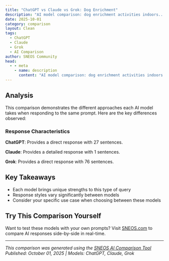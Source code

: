 ```yaml
---
title: "ChatGPT vs Claude vs Grok: Dog Enrichment"
description: "AI model comparison: dog enrichment activities indoors..."
date: 2025-10-01
category: comparison
layout: Clean
tags:
  - ChatGPT
  - Claude
  - Grok
  - AI Comparison
author: SNEOS Community
head:
  - - meta
    - name: description
      content: "AI model comparison: dog enrichment activities indoors..."
---
```


<ChatComparison
  title="ChatGPT vs Claude vs Grok: Dog Enrichment"
  prompt="dog enrichment activities indoors"
  :responses='{
    "ChatGPT": "Here are some fun and engaging indoor enrichment activities for your dog:\n\n1. **Interactive Puzzle Toys**  \n   Use puzzle feeders or treat-dispensing toys that require your dog to figure out how to get the treats. These stimulate their mind and provide rewards.\n\n2. **Hide and Seek**  \n   Hide somewhere in your home and call your dog to find you. This encourages problem-solving and reinforces your bond.\n\n3. **Training Sessions**  \n   Teach new tricks or practice obedience commands. Short, frequent sessions stimulate your dog mentally and strengthen communication.\n\n4. **Scent Games**  \n   Hide treats around a room and encourage your dog to sniff them out. This taps into their natural scenting abilities.\n\n5. **DIY Obstacle Course**  \n   Set up a mini agility course using household items like chairs, cushions, and boxes. Teach your dog to jump over, crawl under, or weave through obstacles.\n\n6. **Interactive Play with Toys**  \n   Play tug-of-war or fetch in a hallway or open room using soft toys.\n\n7. **Frozen Treats or Kongs**  \n   Stuff a Kong with peanut butter, yogurt, or treats and freeze it. This keeps your dog busy and mentally engaged.\n\n8. **Rotate Toys**  \n   Keep a variety of toys and rotate them to maintain interest and novelty.\n\n9. **Massage and Grooming**  \n   Some dogs enjoy gentle massages or brushing, which can be mentally calming.\n\n10. **Watch Dog TV or Videos**  \n    Some dogs enjoy watching videos designed for dogs, featuring nature scenes or animals.\n\nRemember to supervise your dog during enrichment activities and tailor the difficulty level to their age and skill.",
    "Claude": "Here are some great indoor enrichment activities to keep your dog mentally and physically stimulated:\n\n## Mental Stimulation\n- **Puzzle toys and treat-dispensing toys** - Hide treats inside for problem-solving\n- **Snuffle mats** - Scatter treats for natural foraging behavior\n- **Hide and seek** - Hide treats or toys around the house\n- **Training sessions** - Teach new tricks or practice existing commands\n- **Interactive feeding** - Use puzzle feeders instead of regular bowls\n\n## Physical Activities\n- **Indoor fetch** - Use soft balls or toys in a long hallway\n- **Tug of war** - Great for building strength and bonding\n- **Stair climbing** - Supervised trips up/down stairs (if safe for your dog)\n- **Dance/movement games** - Encourage jumping, spinning, or weaving\n- **Obstacle course** - Create paths using pillows, chairs, or household items\n\n## Sensory Enrichment\n- **Frozen treats** - Stuff and freeze Kong toys or lick mats\n- **Scent work** - Hide treats and encourage sniffing/searching\n- **New textures** - Safe items like cardboard boxes or different fabrics\n- **Window watching** - Set up a comfortable spot to observe outside\n\n## Creative Ideas\n- **DIY puzzle games** - Muffin tins with tennis balls hiding treats\n- **Bubble play** - Dog-safe bubbles for chasing\n- **Rotate toys** - Keep things fresh by switching available toys weekly\n\nThe key is variety - mix mental and physical activities based on your dog\u0027s energy level, age, and preferences!",
    "Grok": "Keeping your dog mentally and physically stimulated indoors is essential for their well-being, especially on days when outdoor activities aren\u2019t possible due to weather, time constraints, or other factors. Here are some engaging indoor enrichment activities for dogs of all ages and energy levels:\n\n### 1. Puzzle Toys and Interactive Feeders\n   - **What it is:** Toys or bowls that require your dog to solve a problem to access food or treats.\n   - **How to do it:** Fill puzzle toys, Kongs, or slow feeders with kibble, peanut butter (xylitol-free), or small treats. Start with easier puzzles and gradually increase the difficulty.\n   - **Benefits:** Engages their problem-solving skills and slows down fast eaters.\n   - **DIY Option:** Hide treats in a muffin tin and cover each slot with a tennis ball for your dog to remove.\n\n### 2. Hide-and-Seek with Treats or Toys\n   - **What it is:** A scavenger hunt for treats or favorite toys inside your home.\n   - **How to do it:** Start by hiding treats or toys in easy spots while your dog watches, then encourage them to \u201Cfind it\u201D using a command. Gradually hide items in harder spots or different rooms.\n   - **Benefits:** Stimulates their sense of smell and encourages exploration.\n   - **Tip:** Use high-value treats for extra motivation, and always supervise to ensure safety.\n\n### 3. Training Sessions\n   - **What it is:** Teaching new tricks or reinforcing basic commands like sit, stay, or spin.\n   - **How to do it:** Spend 5-10 minutes teaching a new skill using positive reinforcement (treats, praise). Keep sessions short to avoid frustration.\n   - **Benefits:** Strengthens your bond, provides mental stimulation, and builds confidence.\n   - **Ideas:** Teach \u201Ctouch\u201D (tap a target with their nose), \u201Ccrawl,\u201D or even \u201Ctidy up\u201D by putting toys in a basket.\n\n### 4. Indoor Obstacle Course\n   - **What it is:** A mini agility course using household items.\n   - **How to do it:** Set up a course with chairs to weave through, blankets to crawl under, boxes to jump over, or a broomstick balanced on low objects as a hurdle. Guide your dog through with treats or a toy.\n   - **Benefits:** Combines physical exercise with mental focus.\n   - **Safety Note:** Ensure the setup is stable and safe for your dog\u2019s size and ability.\n\n### 5. Tug-of-War\n   - **What it is:** A game of pulling using a sturdy rope or toy.\n   - **How to do it:** Use a designated tug toy and teach rules like \u201Ctake it\u201D to start and \u201Cdrop it\u201D to stop. Let your dog win sometimes to keep them motivated.\n   - **Benefits:** Burns energy and provides a fun bonding activity.\n   - **Tip:** Avoid this game with dogs prone to resource guarding unless under professional guidance.\n\n### 6. Snuffle Mat or DIY Sniffing Game\n   - **What it is:** A mat or homemade setup where treats are hidden for your dog to sniff out.\n   - **How to do it:** If you have a snuffle mat, sprinkle kibble or treats throughout. No mat? Roll treats up in a towel or scatter them in a pile of blankets for your dog to dig through.\n   - **Benefits:** Engages their natural foraging instincts and tires them out mentally.\n   - **DIY Idea:** Cut strips of fleece and tie them to a rubber mat with holes for a homemade snuffle mat.\n\n### 7. Indoor Fetch or Chase\n   - **What it is:** A modified version of fetch or a chasing game in a hallway or open space.\n   - **How to do it:** Toss a soft toy or ball down a hallway or across a room. For small spaces, roll the toy instead of throwing it. Alternatively, play a gentle chase game if your dog enjoys it.\n   - **Benefits:** Provides physical exercise in a limited space.\n   - **Safety Note:** Clear the area of hazards and avoid slippery floors to prevent injury.\n\n### 8. \u201CFind the Person\u201D Game\n   - **What it is:** A hide-and-seek game where your dog searches for you or a family member.\n   - **How to do it:** Have someone hold your dog while you hide in another room or behind furniture. Call their name or make a noise to help them find you, then reward with praise or a treat.\n   - **Benefits:** Encourages problem-solving and strengthens recall skills.\n   - **Tip:** Start easy and build up to more challenging hiding spots.\n\n### 9. Chew Toys and Long-Lasting Treats\n   - **What it is:** Providing safe items for your dog to chew on.\n   - **How to do it:** Offer a durable chew toy, frozen Kong stuffed with goodies, or a long-lasting edible chew (like a bully stick, under supervision).\n   - **Benefits:** Relieves boredom, satisfies their chewing instinct, and can be calming.\n   - **Safety Note:** Always monitor to prevent choking or ingestion of broken pieces.\n\n### 10. Mental Games Like \u201CWhich Hand?\u201D\n   - **What it is:** A guessing game to test your dog\u2019s decision-making.\n   - **How to do it:** Hide a treat in one hand, close both fists, and present them to your dog. Let them paw or sniff to choose the correct hand, then reward them if they\u2019re right.\n   - **Benefits:** Sharpens focus and provides a fun, low-effort activity.\n   - **Variation:** Use cups or small containers to hide the treat under instead of your hands.\n\n### 11. Calming Activities\n   - **What it is:** Low-energy tasks to help your dog relax while still engaging their mind.\n   - **How to do it:** Practice a \u201Cplace\u201D command where they settle on a mat, or give them a lick mat with smeared yogurt or wet food to work on slowly.\n   - **Benefits:** Helps reduce anxiety and prevents overstimulation.\n   - **Tip:** Play soft music or use a calming pheromone diffuser to enhance the relaxing vibe.\n\n### General Tips for Indoor Enrichment:\n- **Rotate Activities:** Switch up the games or toys daily to keep things fresh and prevent boredom.\n- **Know Your Dog\u2019s Limits:** Adjust the intensity and duration based on their age, breed, energy level, and physical ability.\n- **Supervise Always:** Ensure safety by watching for chewed-up toys or potential hazards during play.\n- **Timing Matters:** Use enrichment activities during times when your dog is usually restless (e.g., after meals or during bad weather).\n\nThese activities can keep your dog entertained and happy indoors while strengthening your bond. If you have a specific breed or behavior concern, let me know, and I can tailor suggestions further!"
  }'
  published-date="17:12"
/>

## Analysis

This comparison demonstrates the different approaches each AI model takes when responding to the same prompt. Here are the key differences observed:

### Response Characteristics

**ChatGPT**: Provides a direct response with 27 sentences. 

**Claude**: Provides a detailed response with 1 sentences. 

**Grok**: Provides a direct response with 76 sentences. 

## Key Takeaways

- Each model brings unique strengths to this type of query
- Response styles vary significantly between models
- Consider your specific use case when choosing between these models

## Try This Comparison Yourself

Want to test these models with your own prompts? Visit [SNEOS.com](https://sneos.com) to compare AI responses side-by-side in real-time.

---

*This comparison was generated using the [SNEOS AI Comparison Tool](https://sneos.com)*
*Published: October 01, 2025 | Models: ChatGPT, Claude, Grok*
